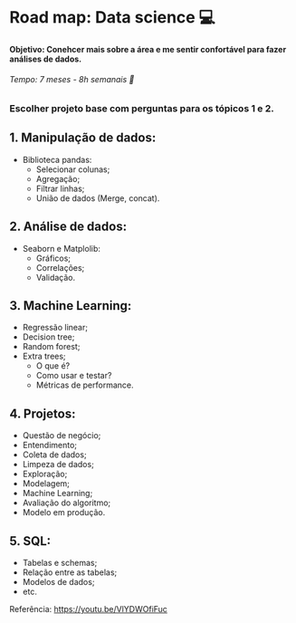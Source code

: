 # Road map: Data science 💻

#### Objetivo: Conehcer mais sobre a área e me sentir confortável para fazer análises de dados.

###### Tempo: 7 meses - 8h semanais 📅

### Escolher projeto base com perguntas para os tópicos 1 e 2.

## 1. Manipulação de dados:

  -  Biblioteca pandas:
       -  Selecionar colunas;
       -  Agregação;
       -  Filtrar linhas;
       -  União de dados (Merge, concat).

## 2. Análise de dados:

  - Seaborn e Matplolib:
      - Gráficos;
      - Correlações;
      - Validação.

## 3. Machine Learning:

 - Regressão linear;
 - Decision tree;
 - Random forest;
 - Extra trees;
    - O que é?
    - Como usar e testar?
    - Métricas de performance.

## 4. Projetos:

 - Questão de negócio;
 - Entendimento;
 - Coleta de dados;
 - Limpeza de dados;
 - Exploração;
 - Modelagem;
 - Machine Learning;
 - Avaliação do algoritmo;
 - Modelo em produção.

## 5. SQL:

 - Tabelas e schemas;
 - Relação entre as tabelas;
 - Modelos de dados;
 - etc.



Referência: https://youtu.be/VlYDWOfiFuc
